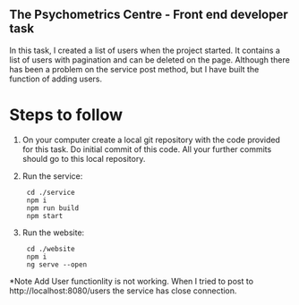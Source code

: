 The Psychometrics Centre - Front end developer task
---------------------------------------------------
In this task, I created a list of users when the project started. It contains a list of users with pagination and can be deleted on the page.
Although there has been a problem on the service post method, but I have built the function of adding users.

Steps to follow
===============

1. On your computer create a local git repository with the code provided for this task. Do initial commit of this code. All your further commits should go to this local repository.

2. Run the service:
        
        cd ./service
        npm i
        npm run build
        npm start

3. Run the website:

        cd ./website
        npm i
        ng serve --open


*Note Add User functionlity is not working. When I tried to post to http://localhost:8080/users the service has close connection.


